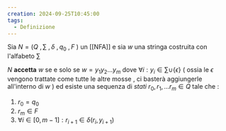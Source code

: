 ```yaml
---
creation: 2024-09-25T10:45:00
tags:
  - Definizione
---
```

Sia $N = (Q\ , \sum\ ,\delta\ ,q_0\ ,F\ )$ un [[NFA]] e sia $w$ una stringa costruita con l'alfabeto $\sum$ 

$N$ **accetta** $w$ se e solo se $w=y_1y_2\dots y_m$ dove $\forall i : y_i \in \sum \cup \{\epsilon\}$ ( ossia le $\epsilon$ vengono trattate come tutte le altre mosse , ci basterà aggiungerle all'interno di $w$ ) ed esiste una sequenza di *stati* $r_0,r_1,\dots r_m \in Q$ tale che : 
1. $r_0 = q_0$
2. $r_m \in F$
3. $\forall i \in [0, m-1] : r_{i+1}\in \delta(r_i,y_{i+1})$

